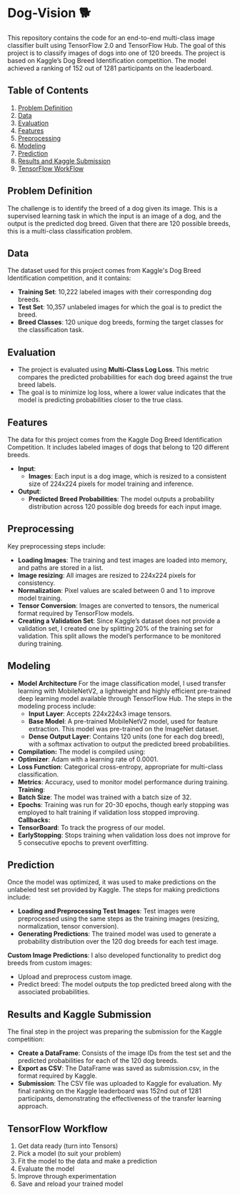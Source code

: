# Dog-Vision 🐕
This repository contains the code for an end-to-end multi-class image classifier built using TensorFlow 2.0 and TensorFlow Hub. The goal of this project is to classify images of dogs into one of 120 breeds. The project is based on Kaggle’s Dog Breed Identification competition. The model achieved a ranking of 152 out of 1281 participants on the leaderboard.

## Table of Contents
1. [Problem Definition](#problem-definition)
2. [Data](#data)
3. [Evaluation](#evaluation)
4. [Features](#features)
5. [Preprocessing](#preprocessing)
6. [Modeling](#modeling)
7. [Prediction](#prediction)
8. [Results and Kaggle Submission](#results-and-kaggle-submission)
9. [TensorFlow WorkFlow](#tensorFlow-workflow)
 
## Problem Definition
The challenge is to identify the breed of a dog given its image. This is a supervised learning task in which the input is an image of a dog, and the output is the predicted dog breed. Given that there are 120 possible breeds, this is a multi-class classification problem.

## Data
The dataset used for this project comes from Kaggle's Dog Breed Identification competition, and it contains:
- **Training Set**: 10,222 labeled images with their corresponding dog breeds.
- **Test Set**: 10,357 unlabeled images for which the goal is to predict the breed.
- **Breed Classes**: 120 unique dog breeds, forming the target classes for the classification task.

## Evaluation
- The project is evaluated using **Multi-Class Log Loss**. This metric compares the predicted probabilities for each dog breed against the true breed labels. 
- The goal is to minimize log loss, where a lower value indicates that the model is predicting probabilities closer to the true class.

## Features
The data for this project comes from the Kaggle Dog Breed Identification Competition. It includes labeled images of dogs that belong to 120 different breeds.
- **Input**:
  - **Images**: Each input is a dog image, which is resized to a consistent size of 224x224 pixels for model training and inference.
- **Output**:
  - **Predicted Breed Probabilities**: The model outputs a probability distribution across 120 possible dog breeds for each input image. 

## Preprocessing
Key preprocessing steps include:
- **Loading Images**: The training and test images are loaded into memory, and paths are stored in a list.
- **Image resizing**: All images are resized to 224x224 pixels for consistency.
- **Normalization**: Pixel values are scaled between 0 and 1 to improve model training.
- **Tensor Conversion**: Images are converted to tensors, the numerical format required by TensorFlow models.
- **Creating a Validation Set**: Since Kaggle’s dataset does not provide a validation set, I created one by splitting 20% of the training set for validation. This split allows the model’s performance to be monitored during training.

## Modeling
- **Model Architecture**
For the image classification model, I used transfer learning with MobileNetV2, a lightweight and highly efficient pre-trained deep learning model available through TensorFlow Hub. The steps in the modeling process include:
  - **Input Layer**: Accepts 224x224x3 image tensors.
  - **Base Model**: A pre-trained MobileNetV2 model, used for feature extraction. This model was pre-trained on the ImageNet dataset.
  - **Dense Output Layer**: Contains 120 units (one for each dog breed), with a softmax activation to output the predicted breed probabilities.
- **Compilation:**
The model is compiled using:
- **Optimizer**: Adam with a learning rate of 0.0001.
- **Loss Function**: Categorical cross-entropy, appropriate for multi-class classification.
- **Metrics**: Accuracy, used to monitor model performance during training.
**Training**:
- **Batch Size**: The model was trained with a batch size of 32.
- **Epochs**: Training was run for 20-30 epochs, though early stopping was employed to halt training if validation loss stopped improving.
**Callbacks:**
- **TensorBoard**: To track the progress of our model.
- **EarlyStopping**: Stops training when validation loss does not improve for 5 consecutive epochs to prevent overfitting.

## Prediction
Once the model was optimized, it was used to make predictions on the unlabeled test set provided by Kaggle. The steps for making predictions include:
- **Loading and Preprocessing Test Images**: Test images were preprocessed using the same steps as the training images (resizing, normalization, tensor conversion).
- **Generating Predictions**: The trained model was used to generate a probability distribution over the 120 dog breeds for each test image.

**Custom Image Predictions**:
I also developed functionality to predict dog breeds from custom images:
- Upload and preprocess custom image.
- Predict breed: The model outputs the top predicted breed along with the associated probabilities.

## Results and Kaggle Submission
The final step in the project was preparing the submission for the Kaggle competition:
- **Create a DataFrame**: Consists of the image IDs from the test set and the predicted probabilities for each of the 120 dog breeds.
- **Export as CSV**: The DataFrame was saved as submission.csv, in the format required by Kaggle.
- **Submission**: The CSV file was uploaded to Kaggle for evaluation.
My final ranking on the Kaggle leaderboard was 152nd out of 1281 participants, demonstrating the effectiveness of the transfer learning approach.

## TensorFlow Workflow
1. Get data ready (turn into Tensors)
2. Pick a model (to suit your problem)
3. Fit the model to the data and make a prediction
4. Evaluate the model
5. Improve through experimentation
6. Save and reload your trained model
